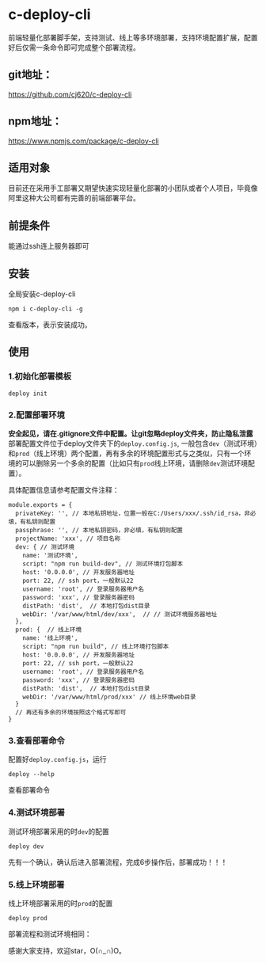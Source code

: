 <!--
 * @Author: C.
 * @Date: 2022-09-05 15:21:11
 * @LastEditTime: 2022-09-05 16:44:21
 * @Description: file content
-->
# c-deploy-cli
前端轻量化部署脚手架，支持测试、线上等多环境部署，支持环境配置扩展，配置好后仅需一条命令即可完成整个部署流程。

## git地址：
https://github.com/cj620/c-deploy-cli

## npm地址：
https://www.npmjs.com/package/c-deploy-cli

## 适用对象
目前还在采用手工部署又期望快速实现轻量化部署的小团队或者个人项目，毕竟像阿里这种大公司都有完善的前端部署平台。

## 前提条件
能通过ssh连上服务器即可

## 安装
全局安装c-deploy-cli
```
npm i c-deploy-cli -g
```
查看版本，表示安装成功。

## 使用
### 1.初始化部署模板
```
deploy init
```
### 2.配置部署环境
**安全起见，请在.gitignore文件中配置。让git忽略deploy文件夹，防止隐私泄露**
部署配置文件位于deploy文件夹下的`deploy.config.js`,
一般包含`dev`（测试环境）和`prod`（线上环境）两个配置，再有多余的环境配置形式与之类似，只有一个环境的可以删除另一个多余的配置（比如只有`prod`线上环境，请删除`dev`测试环境配置）。

具体配置信息请参考配置文件注释：
```
module.exports = {
  privateKey: '', // 本地私钥地址，位置一般在C:/Users/xxx/.ssh/id_rsa，非必填，有私钥则配置
  passphrase: '', // 本地私钥密码，非必填，有私钥则配置
  projectName: 'xxx', // 项目名称
  dev: { // 测试环境
    name: '测试环境',
    script: "npm run build-dev", // 测试环境打包脚本
    host: '0.0.0.0', // 开发服务器地址
    port: 22, // ssh port，一般默认22
    username: 'root', // 登录服务器用户名
    password: 'xxx', // 登录服务器密码
    distPath: 'dist',  // 本地打包dist目录
    webDir: '/var/www/html/dev/xxx',  // // 测试环境服务器地址
  },
  prod: {  // 线上环境
    name: '线上环境',
    script: "npm run build", // 线上环境打包脚本
    host: '0.0.0.0', // 开发服务器地址
    port: 22, // ssh port，一般默认22
    username: 'root', // 登录服务器用户名
    password: 'xxx', // 登录服务器密码
    distPath: 'dist',  // 本地打包dist目录
    webDir: '/var/www/html/prod/xxx' // 线上环境web目录
  }
  // 再还有多余的环境按照这个格式写即可
}
```

### 3.查看部署命令
配置好`deploy.config.js`，运行
```
deploy --help
```
查看部署命令
### 4.测试环境部署
测试环境部署采用的时`dev`的配置
```
deploy dev
```
先有一个确认，确认后进入部署流程，完成6步操作后，部署成功！！！

### 5.线上环境部署
线上环境部署采用的时`prod`的配置
```
deploy prod
```
部署流程和测试环境相同：


感谢大家支持，欢迎star，O(∩_∩)O。
